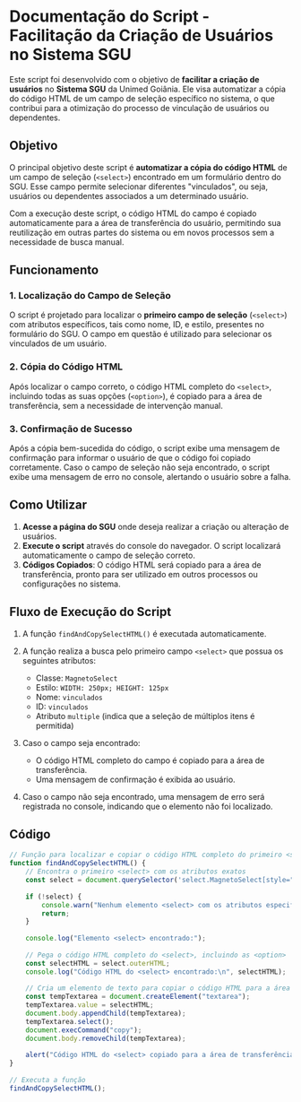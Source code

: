 # Documentação do Script - Facilitação da Criação de Usuários no Sistema SGU

Este script foi desenvolvido com o objetivo de **facilitar a criação de usuários** no **Sistema SGU** da Unimed Goiânia. Ele visa automatizar a cópia do código HTML de um campo de seleção específico no sistema, o que contribui para a otimização do processo de vinculação de usuários ou dependentes.

## Objetivo

O principal objetivo deste script é **automatizar a cópia do código HTML** de um campo de seleção (`<select>`) encontrado em um formulário dentro do SGU. Esse campo permite selecionar diferentes "vinculados", ou seja, usuários ou dependentes associados a um determinado usuário.

Com a execução deste script, o código HTML do campo é copiado automaticamente para a área de transferência do usuário, permitindo sua reutilização em outras partes do sistema ou em novos processos sem a necessidade de busca manual.

## Funcionamento

### 1. Localização do Campo de Seleção

O script é projetado para localizar o **primeiro campo de seleção** (`<select>`) com atributos específicos, tais como nome, ID, e estilo, presentes no formulário do SGU. O campo em questão é utilizado para selecionar os vinculados de um usuário.

### 2. Cópia do Código HTML

Após localizar o campo correto, o código HTML completo do `<select>`, incluindo todas as suas opções (`<option>`), é copiado para a área de transferência, sem a necessidade de intervenção manual.

### 3. Confirmação de Sucesso

Após a cópia bem-sucedida do código, o script exibe uma mensagem de confirmação para informar o usuário de que o código foi copiado corretamente. Caso o campo de seleção não seja encontrado, o script exibe uma mensagem de erro no console, alertando o usuário sobre a falha.

## Como Utilizar

1. **Acesse a página do SGU** onde deseja realizar a criação ou alteração de usuários.
2. **Execute o script** através do console do navegador. O script localizará automaticamente o campo de seleção correto.
3. **Códigos Copiados**: O código HTML será copiado para a área de transferência, pronto para ser utilizado em outros processos ou configurações no sistema.

## Fluxo de Execução do Script

1. A função `findAndCopySelectHTML()` é executada automaticamente.
2. A função realiza a busca pelo primeiro campo `<select>` que possua os seguintes atributos:
   - Classe: `MagnetoSelect`
   - Estilo: `WIDTH: 250px; HEIGHT: 125px`
   - Nome: `vinculados`
   - ID: `vinculados`
   - Atributo `multiple` (indica que a seleção de múltiplos itens é permitida)
   
3. Caso o campo seja encontrado:
   - O código HTML completo do campo é copiado para a área de transferência.
   - Uma mensagem de confirmação é exibida ao usuário.
   
4. Caso o campo não seja encontrado, uma mensagem de erro será registrada no console, indicando que o elemento não foi localizado.

## Código

```javascript
// Função para localizar e copiar o código HTML completo do primeiro <select> com os parâmetros fornecidos
function findAndCopySelectHTML() {
    // Encontra o primeiro <select> com os atributos exatos
    const select = document.querySelector('select.MagnetoSelect[style="WIDTH: 250px; HEIGHT: 125px"][name="vinculados"][id="vinculados"][multiple]');
 
    if (!select) {
        console.warn("Nenhum elemento <select> com os atributos especificados foi encontrado.");
        return;
    }
 
    console.log("Elemento <select> encontrado:");
 
    // Pega o código HTML completo do <select>, incluindo as <option>
    const selectHTML = select.outerHTML;
    console.log("Código HTML do <select> encontrado:\n", selectHTML);
 
    // Cria um elemento de texto para copiar o código HTML para a área de transferência
    const tempTextarea = document.createElement("textarea");
    tempTextarea.value = selectHTML;
    document.body.appendChild(tempTextarea);
    tempTextarea.select();
    document.execCommand("copy");
    document.body.removeChild(tempTextarea);
 
    alert("Código HTML do <select> copiado para a área de transferência!");
}
 
// Executa a função
findAndCopySelectHTML();

